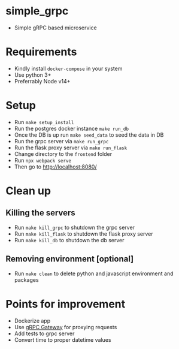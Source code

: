 # simple_grpc

- Simple gRPC based microservice

# Requirements
- Kindly install `docker-compose` in your system
- Use python 3+
- Preferrably Node v14+

# Setup
- Run `make setup_install`
- Run the postgres docker instance `make run_db`
- Once the DB is up run `make seed_data` to seed the data in DB
- Run the grpc server via `make run_grpc`
- Run the flask proxy server via `make run_flask` 
- Change directory to the `frontend` folder
- Run `npx webpack serve` 
- Then go to [http://localhost:8080/](http://localhost:8080/)

# Clean up
## Killing the servers
- Run `make kill_grpc` to shutdown the grpc server
- Run `make kill_flask` to shutdown the flask proxy server
- Run `make kill_db` to shutdown the db server

## Removing environment [optional]
- Run `make clean` to delete python and javascript environment and packages

# Points for improvement
- Dockerize app
- Use [gRPC Gateway](https://github.com/grpc-ecosystem/grpc-gateway) for proxying requests
- Add tests to grpc server
- Convert time to proper datetime values